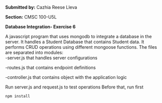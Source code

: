 **Submitted by:** Cazhia Reese Lleva

**Section:** CMSC 100-U5L

**Database Integration- Exercise 6**

A javascript program that uses mongodb to integrate a database in the server.
It handles a Student Database that contains Student data. 
It performs CRUD operations using different mongoose functions. 
The files are separated into modules:  
  -server.js that handles server configurations
  
  -routes.js that contains endpoint definitions
  
  -controller.js that contains object with the application logic

Run server.js and request.js to test operations
Before that, run first

    npm install

